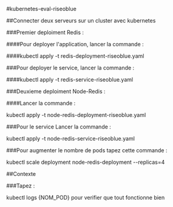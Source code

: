  #kubernetes-eval-riseoblue 
 
 ##Connecter deux serveurs sur un cluster avec kubernetes
 

 ###Premier deploiment Redis : 
 
####Pour deployer l'application, lancer la commande : 

####kubectl apply -t redis-deployment-riseoblue.yaml


###Pour deployer le service, lancer la commande : 

####kubectl apply -t redis-service-riseoblue.yaml



###Deuxieme deploiment Node-Redis : 

####Lancer la commande : 

kubectl apply -t node-redis-deployment-riseoblue.yaml

###Pour le service Lancer la commande : 

kubectl apply -t node-redis-service-riseoblue.yaml


###Pour augmenter le nombre de pods tapez cette commande :

kubectl scale deployment node-redis-deployment --replicas=4




##Contexte 

###Tapez : 

kubectl logs {NOM_POD} pour verifier que tout fonctionne bien

